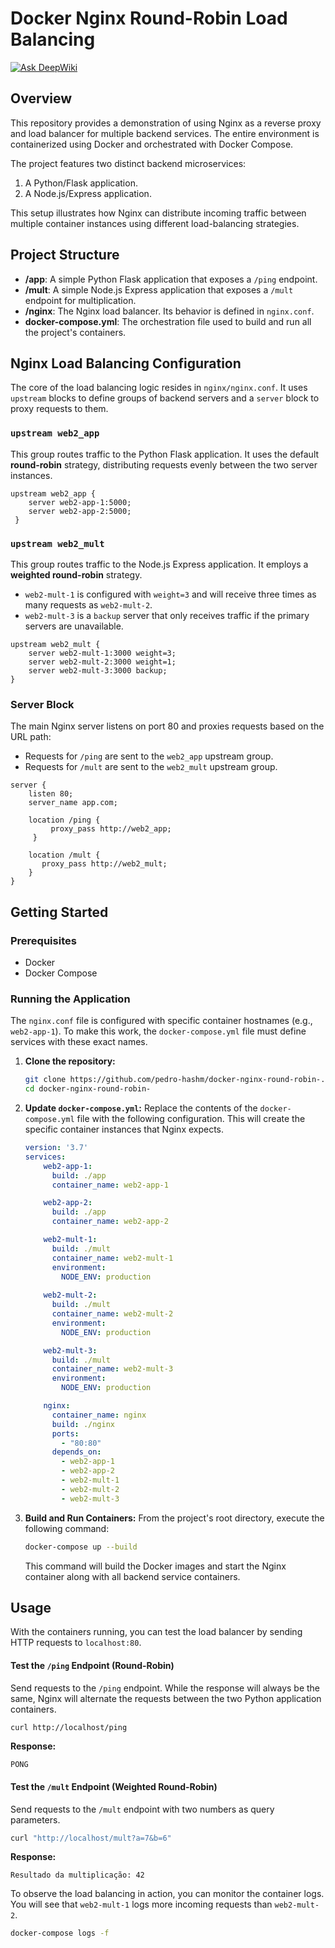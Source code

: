 # Docker Nginx Round-Robin Load Balancing
[![Ask DeepWiki](https://devin.ai/assets/askdeepwiki.png)](https://deepwiki.com/Pedro-hashm/Docker-Nginx-Round-Robin-)

## Overview

This repository provides a demonstration of using Nginx as a reverse proxy and load balancer for multiple backend services. The entire environment is containerized using Docker and orchestrated with Docker Compose.

The project features two distinct backend microservices:
1.  A Python/Flask application.
2.  A Node.js/Express application.

This setup illustrates how Nginx can distribute incoming traffic between multiple container instances using different load-balancing strategies.

## Project Structure

-   **/app**: A simple Python Flask application that exposes a `/ping` endpoint.
-   **/mult**: A simple Node.js Express application that exposes a `/mult` endpoint for multiplication.
-   **/nginx**: The Nginx load balancer. Its behavior is defined in `nginx.conf`.
-   **docker-compose.yml**: The orchestration file used to build and run all the project's containers.

## Nginx Load Balancing Configuration

The core of the load balancing logic resides in `nginx/nginx.conf`. It uses `upstream` blocks to define groups of backend servers and a `server` block to proxy requests to them.

### `upstream web2_app`

This group routes traffic to the Python Flask application. It uses the default **round-robin** strategy, distributing requests evenly between the two server instances.

```nginx
upstream web2_app {
    server web2-app-1:5000;
    server web2-app-2:5000;
 }
```

### `upstream web2_mult`

This group routes traffic to the Node.js Express application. It employs a **weighted round-robin** strategy.

-   `web2-mult-1` is configured with `weight=3` and will receive three times as many requests as `web2-mult-2`.
-   `web2-mult-3` is a `backup` server that only receives traffic if the primary servers are unavailable.

```nginx
upstream web2_mult {
    server web2-mult-1:3000 weight=3;
    server web2-mult-2:3000 weight=1;
    server web2-mult-3:3000 backup;
}
```

### Server Block

The main Nginx server listens on port 80 and proxies requests based on the URL path:
-   Requests for `/ping` are sent to the `web2_app` upstream group.
-   Requests for `/mult` are sent to the `web2_mult` upstream group.

```nginx
server {
    listen 80;
    server_name app.com;

    location /ping {
         proxy_pass http://web2_app;
     }

    location /mult {
       proxy_pass http://web2_mult;
    }
}
```

## Getting Started

### Prerequisites

-   Docker
-   Docker Compose

### Running the Application

The `nginx.conf` file is configured with specific container hostnames (e.g., `web2-app-1`). To make this work, the `docker-compose.yml` file must define services with these exact names.

1.  **Clone the repository:**
    ```bash
    git clone https://github.com/pedro-hashm/docker-nginx-round-robin-.git
    cd docker-nginx-round-robin-
    ```

2.  **Update `docker-compose.yml`:**
    Replace the contents of the `docker-compose.yml` file with the following configuration. This will create the specific container instances that Nginx expects.

    ```yaml
    version: '3.7'
    services:
        web2-app-1:
          build: ./app
          container_name: web2-app-1

        web2-app-2:
          build: ./app
          container_name: web2-app-2

        web2-mult-1:
          build: ./mult
          container_name: web2-mult-1
          environment:
            NODE_ENV: production
        
        web2-mult-2:
          build: ./mult
          container_name: web2-mult-2
          environment:
            NODE_ENV: production

        web2-mult-3:
          build: ./mult
          container_name: web2-mult-3
          environment:
            NODE_ENV: production

        nginx:
          container_name: nginx
          build: ./nginx
          ports:
            - "80:80"
          depends_on:
            - web2-app-1
            - web2-app-2
            - web2-mult-1
            - web2-mult-2
            - web2-mult-3
    ```

3.  **Build and Run Containers:**
    From the project's root directory, execute the following command:
    ```bash
    docker-compose up --build
    ```
    This command will build the Docker images and start the Nginx container along with all backend service containers.

## Usage

With the containers running, you can test the load balancer by sending HTTP requests to `localhost:80`.

#### Test the `/ping` Endpoint (Round-Robin)

Send requests to the `/ping` endpoint. While the response will always be the same, Nginx will alternate the requests between the two Python application containers.

```bash
curl http://localhost/ping
```

**Response:**
```
PONG
```

#### Test the `/mult` Endpoint (Weighted Round-Robin)

Send requests to the `/mult` endpoint with two numbers as query parameters.

```bash
curl "http://localhost/mult?a=7&b=6"
```

**Response:**
```
Resultado da multiplicação: 42
```

To observe the load balancing in action, you can monitor the container logs. You will see that `web2-mult-1` logs more incoming requests than `web2-mult-2`.

```bash
docker-compose logs -f
